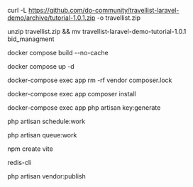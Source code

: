curl -L https://github.com/do-community/travellist-laravel-demo/archive/tutorial-1.0.1.zip -o travellist.zip

unzip travellist.zip && mv travellist-laravel-demo-tutorial-1.0.1 bid_managment

docker compose build --no-cache

docker compose up -d

docker-compose exec app rm -rf vendor composer.lock

docker-compose exec app composer install

docker-compose exec app php artisan key:generate

php artisan schedule:work

php artisan queue:work

npm create vite

redis-cli

php artisan vendor:publish
